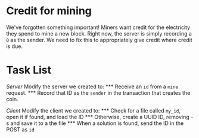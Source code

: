 # Credit for mining

We've forgotten something important!  Miners want credit for the electricity they spend to mine a new block.  Right now, the server is simply recording a `0` as the sender.  We need to fix this to appropriately give credit where credit is due. 


# Task List

*Server*
Modify the server we created to:
*** Receive an `id` from a `mine` request.
*** Record that ID as the `sender` in the transaction that creates the coin.

*Client*
Modify the client we created to:
*** Check for a file called `my_id`, open it if found, and load the ID
*** Otherwise, create a UUID ID, removing `-`s and save it to a the file
*** When a solution is found, send the ID in the POST as `id`